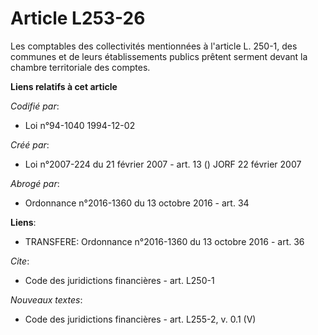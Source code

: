 # Article L253-26

Les comptables des collectivités mentionnées à l'article L. 250-1, des communes et de leurs établissements publics prêtent
serment devant la chambre territoriale des comptes.

**Liens relatifs à cet article**

_Codifié par_:

  - Loi n°94-1040 1994-12-02

_Créé par_:

  - Loi n°2007-224 du 21 février 2007 - art. 13 () JORF 22 février 2007

_Abrogé par_:

  - Ordonnance n°2016-1360 du 13 octobre 2016 - art. 34

**Liens**:

  - TRANSFERE: Ordonnance n°2016-1360 du 13 octobre 2016 - art. 36

_Cite_:

  - Code des juridictions financières - art. L250-1

_Nouveaux textes_:

  - Code des juridictions financières - art. L255-2, v. 0.1 (V)
